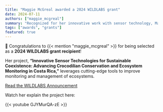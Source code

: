 ```yaml
---
title: "Maggie McGreal awarded a 2024 WILDLABS grant"
date: 2024-07-11
authors: ["maggie_mcgreal"]
summary: "Recognized for her innovative work with sensor technology, Maggie will advance crocodilian conservation and ecosystem monitoring in Costa Rica."
tags: ["awards", "grants"]
featured: true
---
```


🎉 Congratulations to {{< mention "maggie_mcgreal" >}} for being selected as a **2024 WILDLABS grant recipient**!

Her project, **“Innovative Sensor Technologies for Sustainable Coexistence: Advancing Crocodilian Conservation and Ecosystem Monitoring in Costa Rica,”** leverages cutting-edge tools to improve monitoring and management of ecosystems.

<p>
  <a href="https://wildlabs.net/discussion/wildlabs-awards-2024-innovative-sensor-technologies-sustainable-coexistence-advancing"
     class="btn btn-primary" target="_blank" rel="noopener">
    Read the WILDLABS Announcement
  </a>
</p>

Watch her explain the project here:

{{< youtube GJYMurQA-zE >}}